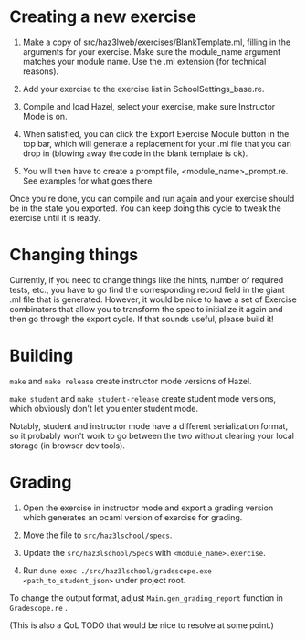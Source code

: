 # Creating a new exercise
1. Make a copy of src/haz3lweb/exercises/BlankTemplate.ml, filling in the arguments for your exercise. 
Make sure the module_name argument matches your module name. Use the .ml extension (for technical reasons).

2. Add your exercise to the exercise list in SchoolSettings_base.re.

3. Compile and load Hazel, select your exercise, make sure Instructor Mode is on.

4. When satisfied, you can click the Export Exercise Module button in the top bar, which will generate
   a replacement for your .ml file that you can drop in (blowing away the code in the blank template is ok).

5. You will then have to create a prompt file, <module_name>_prompt.re. See examples for what goes there.

Once you're done, you can compile and run again and your exercise should be in the state you exported.
You can keep doing this cycle to tweak the exercise until it is ready.

# Changing things

Currently, if you need to change things like the hints, number of required tests, etc., you have to go 
find the corresponding record field in the giant .ml file that is generated. However, it would be nice 
to have a set of Exercise combinators that allow you to transform the spec to initialize it again and 
then go through the export cycle. If that sounds useful, please build it!

# Building

`make` and `make release` create instructor mode versions of Hazel.

`make student` and `make student-release` create student mode versions, which obviously don't let you enter student mode. 

Notably, student and instructor mode have a different serialization format, so it probably won't work to go 
between the two without clearing your local storage (in browser dev tools).

# Grading
1. Open the exercise in instructor mode and export a grading version which generates an ocaml version of exercise for grading.

2. Move the file to `src/haz3lschool/specs`.

3. Update the `src/haz3lschool/Specs` with `<module_name>.exercise`.

4. Run `dune exec ./src/haz3lschool/gradescope.exe <path_to_student_json>` under project root.

To change the output format, adjust `Main.gen_grading_report` function in `Gradescope.re` .

(This is also a QoL TODO that would be nice to resolve at some point.)
